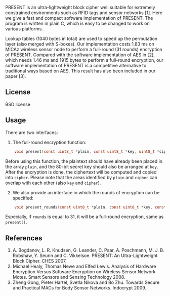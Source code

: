 PRESENT is an ultra-lightweight block cipher well suitable for extremely constrained environments such as RFID tags and sensor networks [1]. Here we give a fast and compact software implementation of PRESENT. The program is written in plain C, which is easy to be changed to work on various platforms.

Lookup tables (1040 bytes in total) are used to speed up the permutation layer (also merged with S-boxes). Our implementation costs 1.83 ms on MICAz wireless sensor node to perform a full-round (31 rounds) encryption of PRESENT. Compared with the software implementation of AES in [2], which needs 1.46 ms and 1915 bytes to perform a full-round encryption, our software implementation of PRESENT is a competitive alternative to traditional ways based on AES. This result has also been included in our paper [3].

## License

BSD license

## Usage

There are two interfaces:

1. The full-round encryption function:
```c
    void present(const uint8_t *plain, const uint8_t *key, uint8_t *cipher)
```
Before using this function, the plaintext should have already been placed in the array `plain`, and the 80-bit secret key should also be arranged at `key`. After the encryption is done, the ciphertext will be computed and copied into `cipher`. Please note that the areas identified by `plain` and `cipher` can overlap with each other (also `key` and `cipher`).

2. We also provide an interface in which the rounds of encryption can be specified:
```c
    void present_rounds(const uint8_t *plain, const uint8_t *key, const uint8_t rounds, uint8_t *cipher)
```
Especially, if `rounds` is equal to 31, it will be a full-round encryption, same as `present()`.

## References

1. A. Bogdanov, L. R. Knudsen, G. Leander, C. Paar, A. Poschmann, M. J. B. Robshaw, Y. Seurin and C. Vikkelsoe. PRESENT: An Ultra-Lightweight Block Cipher. CHES 2007.
2. Michael Healy, Thomas Newe and Elfed Lewis. Analysis of Hardware Encryption Versus Software Encryption on Wireless Sensor Network Motes. Smart Sensors and Sensing Technology 2008.
3. Zheng Gong, Pieter Hartel, Svetla Nikova and Bo Zhu. Towards Secure and Practical MACs for Body Sensor Networks. Indocrypt 2009.
